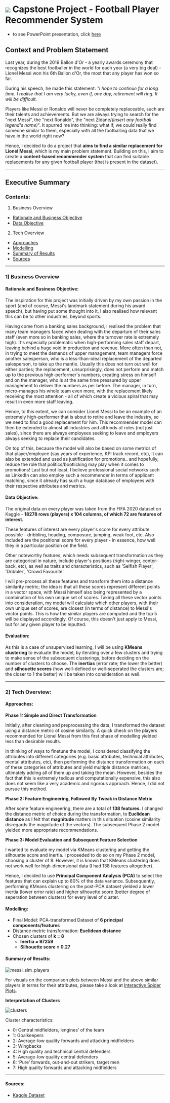 # ![](https://ga-dash.s3.amazonaws.com/production/assets/logo-9f88ae6c9c3871690e33280fcf557f33.png) Capstone Project - Football Player Recommender System
- to see PowerPoint presentation, click [here](Capstone-Presentation.pdf)

## Context and Problem Statement

Last year, during the 2019 Ballon d'Or - a yearly awards ceremony that recognizes the best footballer in the world for each year (a very big deal) - Lionel Messi won his 6th Ballon d'Or, the most that any player has won so far.

During his speech, he made this statement: *"I hope to continue for a long time. I realise that I am very lucky, even if, one day, retirement will ring. It will be difficult.*

Players like Messi or Ronaldo will never be completely replaceable, such are their talents and achievements. But we are always trying to search for the "next Messi", the "next Ronaldo", the "next Zidane/*(insert any football legend's name)*". It spurred me into thinking: what if, we could really find someone similar to them, especially with all the footballing data that we have in the world right now?

Hence, I decided to do a project that **aims to find a similar replacement for Lionel Messi**, which is my main problem statement. Building on this, I aim to create a **content-based recommender system** that can find suitable replacements for any given football player (that is present in the dataset).

---

## Executive Summary

### Contents:

1) Business Overview
- [Rationale and Business Objective](#Rationale-and-Business-Objective)
- [Data Objective](#Data-Objective)

2) Tech Overview
- [Approaches](#Approaches)
- [Modelling](#Modelling)
- [Summary of Results](#Summary-of-Results)
- [Sources](#Sources)

---

### 1) Business Overview

#### Rationale and Business Objective:

The inspiration for this project was initially driven by my own passion in the sport (and of course, Messi's landmark statement during his award speech), but having put some thought into it, I also realised how relevant this can be to other industries, beyond sports.

Having come from a banking sales background, I realised the problem that many team managers faced when dealing with the departure of their sales staff (even more so in banking sales, where the turnover rate is extremely high). It's especially problematic when high-performing sales staff depart, leaving behind a huge void in production and revenue. More often than not, in trying to meet the demands of upper management, team managers force another salesperson, who is a less-than-ideal replacement of the departed salesperson, to take up the mantle. Usually this does not turn out well for either parties; the replacement, unsurprisingly, does not perform and match up to the previous high-performer's numbers, creating stress on himself and on the manager, who is at the same time pressured by upper management to deliver the numbers as per before. The manager, in turn, micro-manages his whole team even more, with the replacement likely receiving the most attention - all of which create a vicious spiral that may result in even more staff leaving.

Hence, to this extent, we can consider Lionel Messi to be an example of an extremely high-performer that is about to retire and leave the industry, so we need to find a good replacement for him. This recommender model can then be extended to almost all industries and all kinds of roles (not just sales), since there are always employees seeking to leave and employers always seeking to replace their candidates.

On top of this, because the model will also be based on some metrics of that player/employee (say years of experience, KPI track record, etc), it can also be extended and used as justification for promotions.. and hopefully, reduce the role that politics/bootlicking may play when it comes to promotions! Last but not least, I believe professional social networks such as LinkedIn can also employ such a recommender in terms of applicant matching, since it already has such a huge database of employees with their respective attributes and metrics.

#### Data Objective:

The original data on every player was taken from the FIFA 2020 dataset on Kaggle - **18278 rows (players) x 104 columns, of which 72 are features of interest.**

These features of interest are every player's score for every attribute possible - dribbling, heading, composure, jumping, weak foot, etc. Also included are the positional score for every player - in essence, how well they in a particular position on the field.

Other noteworthy features, which needs subsequent transformation as they are categorical in nature, include player's positions (right-winger, center-back, etc), as well as traits and characteristics, such as 'Selfish Player', 'Dribbler', 'Crowd Favourite'.

I will pre-process all these features and transform them into a distance similarity metric; the idea is that all these scores represent different points in a vector space, with Messi himself also being represented by a combination of his own unique set of scores. Taking all these vector points into consideration, my model will calculate which other players, with their own unique set of scores, are closest (in terms of distance) to Messi's vector points. This is how the similar players are computed and the top 5 will be displayed accordingly. Of course, this doesn't just apply to Messi, but for any given player to be inputted.

#### Evaluation:

As this is a case of unsupervised learning, I will be using **KMeans clustering** to evaluate the model, by iterating over a few clusters and trying to make sense of the subsequent clusterings, before deciding on the number of clusters to choose. The **inertias** (error rate; the lower the better) and **silhouette scores** (how well-defined or well-seperated the clusters are; the closer to 1 the better) will be taken into consideration as well.

---

### 2) Tech Overview:

#### Approaches:

**Phase 1: Simple and Direct Transformation**

Initially, after cleaning and preprocessing the data, I transformed the dataset using a distance metric of cosine similarity. A quick check on the players recommended for Lionel Messi from this first phase of modelling yielded less than desirable results.

In thinking of ways to finetune the model, I considered classifying the attributes into different categories (e.g. basic attributes, technical attributes, mental attributes, etc), then performing the distance transformation on each of these categories of attributes and yield multiple distance matrices, ultimately adding all of them up and taking the mean. However, besides the fact that this is extremely tedious and computationally expensive, this also does not seem like a very academic and rigorous approach. Hence, I did not pursue this method.

**Phase 2: Feature Engineering, Followed By Tweak in Distance Metric**

After some feature engineering, there are a total of **138 features.** I changed the distance metric of choice during the transformation, to **Euclidean distance** as I felt that **magnitude** matters in this situation (cosine similarity disregards the magnitude of the vectors). The subsequent Phase 2 model yielded more appropriate recommendations.

**Phase 3: Model Evaluation and Subsequent Feature Selection**

I wanted to evaluate my model via KMeans clustering and getting the silhouette score and inertia. I proceeded to do so on my Phase 2 model, choosing a cluster of 8. However, it is known that KMeans clustering does not work well for high-dimensional data (I had 138 features altogether).

Hence, I decided to use **Principal Component Analysis (PCA)** to select the features that can explain up to 80% of the data variance. Subsequently, performing KMeans clustering on the post-PCA dataset yielded a lower inertia (lower error rate) and higher silhouette score (better degree of seperation between clusters) for every level of cluster.

#### Modelling:

- Final Model: PCA-transformed Dataset of **6 principal components/features**
- Distance metric transformation: **Euclidean distance**
- Chosen clusters of **k = 8**
    - **Inertia = 97259**
    - **Silhouette score = 0.27**

#### Summary of Results:

![messi_sim_players](./Visuals/messi_similar_players.png)

For visuals on the comparison plots between Messi and the above similar players in terms for their attributes, please take a look at [Interactive Spider Plots](./Visuals/Interactive%20Spider%20Plots.html).

**Interpretation of Clusters**

![clusters](./Visuals/clusters.png)

Cluster characteristics:

- 0: Central midfielders, ‘engines’ of the team
- 1: Goalkeepers
- 2: Average-low quality forwards and attacking midfielders
- 3: Wingbacks
- 4: High quality and technical central defenders
- 5: Average-low quality central defenders
- 6: ‘Pure’ forwards, out-and-out strikers, target men
- 7: High quality forwards and attacking midfielders

---

#### Sources:

- [Kaggle Dataset](https://blog.collegevine.com/here-are-the-average-sat-scores-by-state/)

